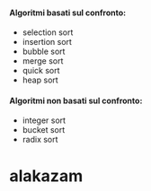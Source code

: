 #### Algoritmi basati sul confronto:
- selection sort
- insertion sort
- bubble sort
- merge sort
- quick sort
- heap sort

#### Algoritmi **non** basati sul confronto:
- integer sort
- bucket sort
- radix sort

# alakazam
